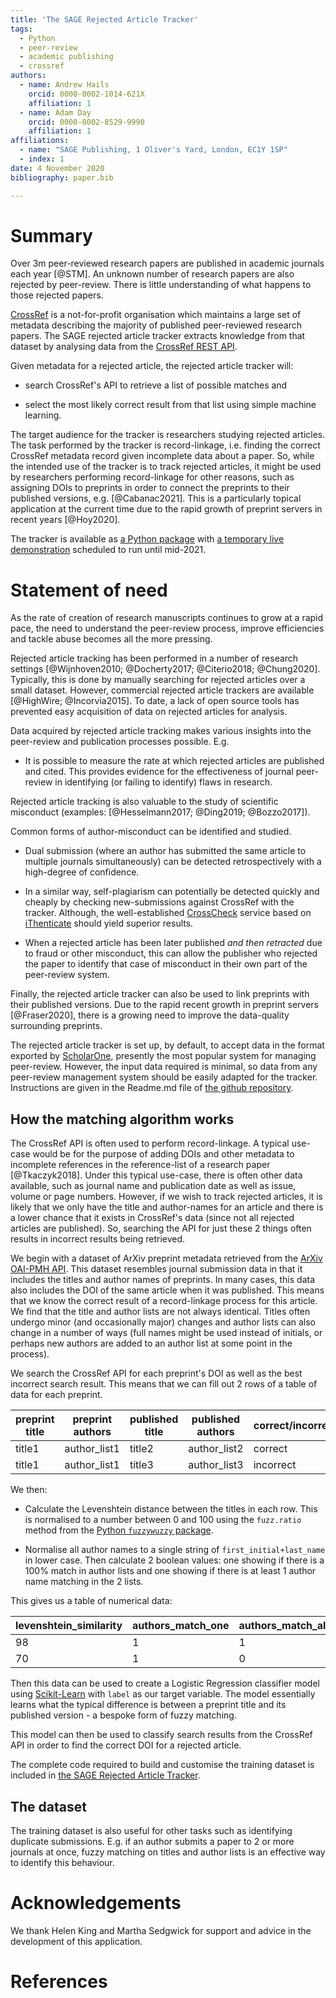 ```yaml
---
title: 'The SAGE Rejected Article Tracker'
tags:
  - Python
  - peer-review
  - academic publishing
  - crossref
authors:
  - name: Andrew Hails
    orcid: 0000-0002-1014-621X
    affiliation: 1
  - name: Adam Day
    orcid: 0000-0002-8529-9990
    affiliation: 1
affiliations:
  - name: "SAGE Publishing, 1 Oliver's Yard, London, EC1Y 1SP"
  - index: 1
date: 4 November 2020
bibliography: paper.bib

---
```

# Summary
Over 3m peer-reviewed research papers are published in academic journals each year [@STM]. An unknown number of research papers are also rejected by peer-review. There is little understanding of what happens to those rejected papers.

[CrossRef](https://www.crossref.org/about/) is a not-for-profit organisation which maintains a large set of metadata describing the majority of published peer-reviewed research papers. The SAGE rejected article tracker extracts knowledge from that dataset by analysing data from the [CrossRef REST API](https://github.com/CrossRef/rest-api-doc). 

Given metadata for a rejected article, the rejected article tracker will:

* search CrossRef's API to retrieve a list of possible matches and 

* select the most likely correct result from that list using simple machine learning.

The target audience for the tracker is researchers studying rejected articles. The task performed by the tracker is record-linkage, i.e. finding the correct CrossRef metadata record given incomplete data about a paper. So, while the intended use of the tracker is to track rejected articles, it might be used by researchers performing record-linkage for other reasons, such as assigning DOIs to preprints in order to connect the preprints to their published versions, e.g. [@Cabanac2021]. This is a particularly topical application at the current time due to the rapid growth of preprint servers in recent years [@Hoy2020].

The tracker is available as [a Python package](https://github.com/ad48/rejected_article_tracker_pkg) with [a temporary live demonstration](https://rejectedarticlestorage.z6.web.core.windows.net/) scheduled to run until mid-2021.

# Statement of need

As the rate of creation of research manuscripts continues to grow at a rapid pace, the need to understand the peer-review process, improve efficiencies and tackle abuse becomes all the more pressing. 

Rejected article tracking has been performed in a number of research settings [@Wijnhoven2010; @Docherty2017; @Citerio2018; @Chung2020]. Typically, this is done by manually searching for rejected articles over a small dataset. However, commercial rejected article trackers are available [@HighWire; @Incorvia2015]. To date, a lack of open source tools has prevented easy acquisition of data on rejected articles for analysis.

Data acquired by rejected article tracking makes various insights into the peer-review and publication processes possible. E.g. 

- It is possible to measure the rate at which rejected articles are published and cited. This provides evidence for the effectiveness of journal peer-review in identifying (or failing to identify) flaws in research.

Rejected article tracking is also valuable to the study of scientific misconduct (examples: [@Hesselmann2017; @Ding2019; @Bozzo2017]). 

Common forms of author-misconduct can be identified and studied. 

- Dual submission (where an author has submitted the same article to multiple journals simultaneously) can be detected retrospectively with a high-degree of confidence. 

- In a similar way, self-plagiarism can potentially be detected quickly and cheaply by checking new-submissions against CrossRef with the tracker. Although, the well-established [CrossCheck](https://www.crossref.org/services/similarity-check/) service based on [iThenticate](https://www.ithenticate.com/) should yield superior results. 

- When a rejected article has been later published _and then retracted_ due to fraud or other misconduct, this can allow the publisher who rejected the paper to identify that case of misconduct in their own part of the peer-review system.

Finally, the rejected article tracker can also be used to link preprints with their published versions. Due to the rapid recent growth in preprint servers [@Fraser2020], there is a growing need to improve the data-quality surrounding preprints. 

The rejected article tracker is set up, by default, to accept data in the format exported by [ScholarOne](https://clarivate.com/webofsciencegroup/solutions/scholarone/), presently the most popular system for managing peer-review. However, the input data required is minimal, so data from any peer-review management system should be easily adapted for the tracker. Instructions are given in the Readme.md file of [the github repository](https://github.com/ad48/rejected_article_tracker_pkg).

## How the matching algorithm works

The CrossRef API is often used to perform record-linkage. A typical use-case would be for the purpose of adding DOIs and other metadata to incomplete references in the reference-list of a research paper [@Tkaczyk2018]. Under this typical use-case, there is often other data available, such as journal name and publication date as well as issue, volume or page numbers. However, if we wish to track rejected articles, it is likely that we only have the title and author-names for an article and there is a lower chance that it exists in CrossRef's data (since not all rejected articles are published). So, searching the API for just these 2 things often results in incorrect results being retrieved.

We begin with a dataset of ArXiv preprint metadata retrieved from the [ArXiv OAI-PMH API](https://arxiv.org/help/oa/index). This dataset resembles journal submission data in that it includes the titles and author names of preprints. In many cases, this data also includes the DOI of the same article when it was published. This means that we know the correct result of a record-linkage process for this article. We find that the title and author lists are not always identical. Titles often undergo minor (and occasionally major) changes and author lists can also change in a number of ways (full names might be used instead of initials, or perhaps new authors are added to an author list at some point in the process).

We search the CrossRef API for each preprint's DOI as well as the best incorrect search result. This means that we can fill out 2 rows of a table of data for each preprint.

| preprint title | preprint authors | published title | published authors | correct/incorrect |
|-|-|-|-|-|
| title1| author_list1 | title2 | author_list2 | correct |
| title1| author_list1 | title3 | author_list3 | incorrect |

We then:

- Calculate the Levenshtein distance between the titles in each row. This is normalised to a number between 0 and 100 using the `fuzz.ratio` method from the [Python `fuzzywuzzy` package](https://pypi.org/project/fuzzywuzzy/).

- Normalise all author names to a single string of `first_initial+last_name` in lower case. Then calculate 2 boolean values: one showing if there is a 100% match in author lists and one showing if there is at least 1 author name matching in the 2 lists. 

This gives us a table of numerical data:

| levenshtein_similarity | authors_match_one | authors_match_all | label |
|-|-|-|-|
| 98 | 1 | 1 | 1 |
| 70 | 1 | 0 | 0 |

Then this data can be used to create a Logistic Regression classifier model using [Scikit-Learn](https://scikit-learn.org/stable/modules/generated/sklearn.linear_model.LogisticRegression.html) with `label` as our target variable. The model essentially learns what the typical difference is between a preprint title and its published version - a bespoke form of fuzzy matching. 

This model can then be used to classify search results from the CrossRef API in order to find the correct DOI for a rejected article.

The complete code required to build and customise the training dataset is included in [the SAGE Rejected Article Tracker](https://github.com/ad48/rejected_article_tracker_pkg).

## The dataset

 The training dataset is also useful for other tasks such as identifying duplicate submissions. E.g. if an author submits a paper to 2 or more journals at once, fuzzy matching on titles and author lists is an effective way to identify this behaviour. 


# Acknowledgements

We thank Helen King and Martha Sedgwick for support and advice in the development of this application. 

# References